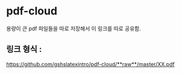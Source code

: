 ﻿# pdf-cloud
용량이 큰 pdf 파일들을 따로 저장해서 이 링크를 따로 공유함.

## 링크 형식 : 
https://github.com/gshslatexintro/pdf-cloud/**raw**/master/XX.pdf